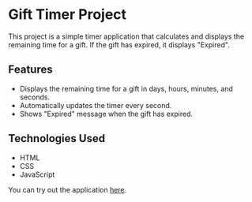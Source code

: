 # Gift Timer Project

This project is a simple timer application that calculates and displays the remaining time for a gift. If the gift has expired, it displays "Expired".

## Features

- Displays the remaining time for a gift in days, hours, minutes, and seconds.
- Automatically updates the timer every second.
- Shows "Expired" message when the gift has expired.

## Technologies Used

- HTML
- CSS
- JavaScript

You can try out the application [here]([(https://amanvermaofficial.github.io/Timer/)https://amanvermaofficial.github.io/Timer/]).
